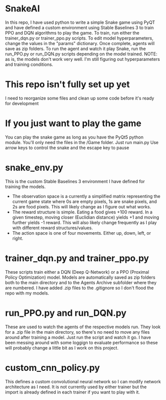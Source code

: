 # SnakeAI
In this repo, I have used python to write a simple Snake game using PyQT and have defined a custom environment using Stable Baselines 3 to train PPO and DQN algorithms to play the game. To train, run either the trainer_dqn.py or trainer_ppo.py scripts. To edit model hyperparameters, change the values in the "params" dictionary. Once complete, agents will save as zip folders. To run the agent and watch it play Snake, run the run_PPO.py or run_DQN.py scripts depending on the model trained.
NOTE: as is, the models don't work very well. I'm still figuring out hyperparameters and training conditions.

# This repo isn't fully set up yet
I need to reorganize some files and clean up some code before it's ready for development

# If you just want to play the game
You can play the snake game as long as you have the PyQt5 python module. You'll only need the files in the /Game folder. Just run main.py
Use arrow keys to control the snake and the escape key to pause

# snake_env.py
This is the custom Stable Baselines 3 environment I have defined for training the models.
- The observation space is a currently a simplified matrix representing the current game state where 0s are empty pixels, 1s are snake pixels, and 2s are food pixels. This will likely change as I figure out what works.
- The reward structure is simple. Eating a food gives +100 reward. In a given timestep, moving closer (Euclidian distance) yields +1 and moving further yields -1 reward. This will also likely change frequently as I play with different reward structures/values.
- The action space is one of four movements. Either up, down, left, or right.

# trainer_dqn.py and trainer_ppo.py
These scripts train either a DQN (Deep Q-Network) or a PPO (Proximal Policy Optimization) model. Models are automatically saved as zip folders both to the main directory and to the Agents Archive subfolder where they are numbered. I have added .zip files to the .gitignore so I don't flood the repo with my models.

# run_PPO.py and run_DQN.py
These are used to watch the agents of the respective models run. They look for a .zip file in the main directory, so there's no need to move any files around after training a model. Just run the script and watch it go. I have been messing around with some loggign to evaluate performance so these will probably change a little bit as I work on this project.

# custom_cnn_policy.py
This defines a custom convolutional neural network so I can modify network architecture as I need. It is not currently used by either trainer but the import is already defined in each trainer if you want to play with it.
